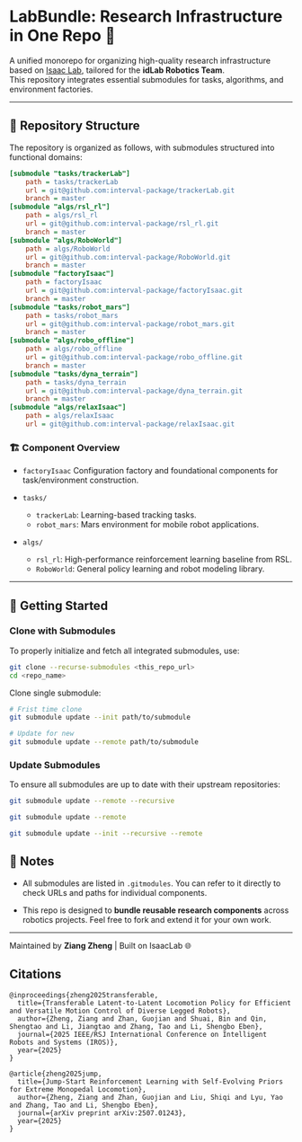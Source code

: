 # LabBundle: Research Infrastructure in One Repo 🎯

A unified monorepo for organizing high-quality research infrastructure based on [Isaac Lab](https://github.com/NVIDIA-Omniverse/IsaacLab), tailored for the **idLab Robotics Team**.  
This repository integrates essential submodules for tasks, algorithms, and environment factories.

---

## 📂 Repository Structure

The repository is organized as follows, with submodules structured into functional domains:

```ini
[submodule "tasks/trackerLab"]
	path = tasks/trackerLab
	url = git@github.com:interval-package/trackerLab.git
    branch = master
[submodule "algs/rsl_rl"]
	path = algs/rsl_rl
	url = git@github.com:interval-package/rsl_rl.git
	branch = master
[submodule "algs/RoboWorld"]
	path = algs/RoboWorld
	url = git@github.com:interval-package/RoboWorld.git
    branch = master
[submodule "factoryIsaac"]
	path = factoryIsaac
	url = git@github.com:interval-package/factoryIsaac.git
    branch = master
[submodule "tasks/robot_mars"]
	path = tasks/robot_mars
	url = git@github.com:interval-package/robot_mars.git
    branch = master
[submodule "algs/robo_offline"]
	path = algs/robo_offline
	url = git@github.com:interval-package/robo_offline.git
    branch = master
[submodule "tasks/dyna_terrain"]
	path = tasks/dyna_terrain
	url = git@github.com:interval-package/dyna_terrain.git
    branch = master
[submodule "algs/relaxIsaac"]
	path = algs/relaxIsaac
	url = git@github.com:interval-package/relaxIsaac.git

```

### 🏗️ Component Overview

* `factoryIsaac`
  Configuration factory and foundational components for task/environment construction.

* `tasks/`

  * `trackerLab`: Learning-based tracking tasks.
  * `robot_mars`: Mars environment for mobile robot applications.

* `algs/`

  * `rsl_rl`: High-performance reinforcement learning baseline from RSL.
  * `RoboWorld`: General policy learning and robot modeling library.

---

## 🚀 Getting Started

### Clone with Submodules

To properly initialize and fetch all integrated submodules, use:

```bash
git clone --recurse-submodules <this_repo_url>
cd <repo_name>
```

Clone single submodule:
```bash
# Frist time clone
git submodule update --init path/to/submodule

# Update for new
git submodule update --remote path/to/submodule

```

### Update Submodules

To ensure all submodules are up to date with their upstream repositories:

```bash
git submodule update --remote --recursive

git submodule update --remote

git submodule update --init --recursive --remote
```

## 📘 Notes

* All submodules are listed in `.gitmodules`.
  You can refer to it directly to check URLs and paths for individual components.

* This repo is designed to **bundle reusable research components** across robotics projects.
  Feel free to fork and extend it for your own work.

---

Maintained by **Ziang Zheng** | Built on IsaacLab 🌐

## Citations

```
@inproceedings{zheng2025transferable,
  title={Transferable Latent-to-Latent Locomotion Policy for Efficient and Versatile Motion Control of Diverse Legged Robots},
  author={Zheng, Ziang and Zhan, Guojian and Shuai, Bin and Qin, Shengtao and Li, Jiangtao and Zhang, Tao and Li, Shengbo Eben},
  journal={2025 IEEE/RSJ International Conference on Intelligent Robots and Systems (IROS)},
  year={2025}
}

@article{zheng2025jump,
  title={Jump-Start Reinforcement Learning with Self-Evolving Priors for Extreme Monopedal Locomotion},
  author={Zheng, Ziang and Zhan, Guojian and Liu, Shiqi and Lyu, Yao and Zhang, Tao and Li, Shengbo Eben},
  journal={arXiv preprint arXiv:2507.01243},
  year={2025}
}
```

